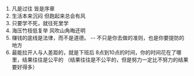 1. 凡是过往 皆是序章
2. 生活本来沉闷 但跑起来总会有风
3. 只要学不死，就往死里学
4. 海压竹枝低复举 风吹山角晦还明
5. 赚钱的底线是法律，而不是道德。  -- 不只是你去做的准则，也是你要提防的地方
6. 最能拉开人与人差距的，就是下班后 8点到10点的时间，你的时间花在了哪里，结果往往是公平的 （结果往往是不公平的，但是努力一定比不努力的结果要好得多）